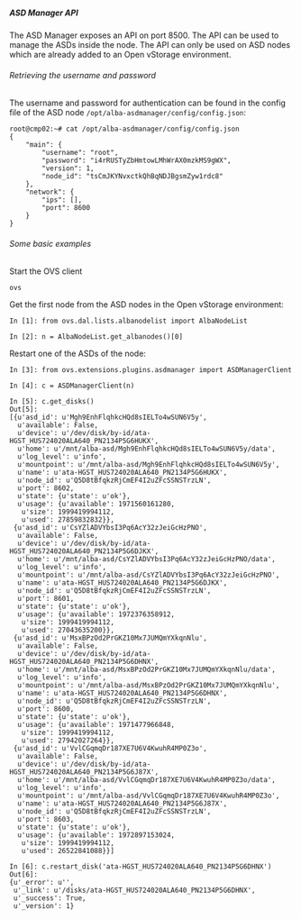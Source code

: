 ##### ASD Manager API
The ASD Manager exposes an API on port 8500. The API can be used to manage the ASDs inside the node. The API can only be used on ASD nodes which are already added to an Open vStorage environment.


###### Retrieving the username and password
The username and password for authentication can be found in the config file of the ASD node `/opt/alba-asdmanager/config/config.json`:
```
root@cmp02:~# cat /opt/alba-asdmanager/config/config.json
{
    "main": {
        "username": "root",
        "password": "i4rRUSTyZbHmtowLMhWrAX0mzkMS9gWX",
        "version": 1,
        "node_id": "tsCmJKYNvxctkQhBqNDJBgsmZyw1rdc8"
    },
    "network": {
        "ips": [],
        "port": 8600
    }
}
```

###### Some basic examples
Start the OVS client
```
ovs
```

Get the first node from the ASD nodes in the Open vStorage environment:

```
In [1]: from ovs.dal.lists.albanodelist import AlbaNodeList

In [2]: n = AlbaNodeList.get_albanodes()[0]
```

Restart one of the ASDs of the node:
```
In [3]: from ovs.extensions.plugins.asdmanager import ASDManagerClient

In [4]: c = ASDManagerClient(n)

In [5]: c.get_disks()
Out[5]:
[{u'asd_id': u'Mgh9EnhFlqhkcHQd8sIELTo4wSUN6V5y',
  u'available': False,
  u'device': u'/dev/disk/by-id/ata-HGST_HUS724020ALA640_PN2134P5G6HUKX',
  u'home': u'/mnt/alba-asd/Mgh9EnhFlqhkcHQd8sIELTo4wSUN6V5y/data',
  u'log_level': u'info',
  u'mountpoint': u'/mnt/alba-asd/Mgh9EnhFlqhkcHQd8sIELTo4wSUN6V5y',
  u'name': u'ata-HGST_HUS724020ALA640_PN2134P5G6HUKX',
  u'node_id': u'Q5D8tBfqkzRjCmEF4I2uZFcSSNSTrzLN',
  u'port': 8602,
  u'state': {u'state': u'ok'},
  u'usage': {u'available': 1971560161280,
   u'size': 1999419994112,
   u'used': 27859832832}},
 {u'asd_id': u'CsYZlADVYbsI3Pq6AcY32zJeiGcHzPNO',
  u'available': False,
  u'device': u'/dev/disk/by-id/ata-HGST_HUS724020ALA640_PN2134P5G6DJKX',
  u'home': u'/mnt/alba-asd/CsYZlADVYbsI3Pq6AcY32zJeiGcHzPNO/data',
  u'log_level': u'info',
  u'mountpoint': u'/mnt/alba-asd/CsYZlADVYbsI3Pq6AcY32zJeiGcHzPNO',
  u'name': u'ata-HGST_HUS724020ALA640_PN2134P5G6DJKX',
  u'node_id': u'Q5D8tBfqkzRjCmEF4I2uZFcSSNSTrzLN',
  u'port': 8601,
  u'state': {u'state': u'ok'},
  u'usage': {u'available': 1972376358912,
   u'size': 1999419994112,
   u'used': 27043635200}},
 {u'asd_id': u'MsxBPzOd2PrGKZ10Mx7JUMQmYXkqnNlu',
  u'available': False,
  u'device': u'/dev/disk/by-id/ata-HGST_HUS724020ALA640_PN2134P5G6DHNX',
  u'home': u'/mnt/alba-asd/MsxBPzOd2PrGKZ10Mx7JUMQmYXkqnNlu/data',
  u'log_level': u'info',
  u'mountpoint': u'/mnt/alba-asd/MsxBPzOd2PrGKZ10Mx7JUMQmYXkqnNlu',
  u'name': u'ata-HGST_HUS724020ALA640_PN2134P5G6DHNX',
  u'node_id': u'Q5D8tBfqkzRjCmEF4I2uZFcSSNSTrzLN',
  u'port': 8600,
  u'state': {u'state': u'ok'},
  u'usage': {u'available': 1971477966848,
   u'size': 1999419994112,
   u'used': 27942027264}},
 {u'asd_id': u'VvlCGqmqDr187XE7U6V4KwuhR4MP0Z3o',
  u'available': False,
  u'device': u'/dev/disk/by-id/ata-HGST_HUS724020ALA640_PN2134P5G6J87X',
  u'home': u'/mnt/alba-asd/VvlCGqmqDr187XE7U6V4KwuhR4MP0Z3o/data',
  u'log_level': u'info',
  u'mountpoint': u'/mnt/alba-asd/VvlCGqmqDr187XE7U6V4KwuhR4MP0Z3o',
  u'name': u'ata-HGST_HUS724020ALA640_PN2134P5G6J87X',
  u'node_id': u'Q5D8tBfqkzRjCmEF4I2uZFcSSNSTrzLN',
  u'port': 8603,
  u'state': {u'state': u'ok'},
  u'usage': {u'available': 1972897153024,
   u'size': 1999419994112,
   u'used': 26522841088}}]

In [6]: c.restart_disk('ata-HGST_HUS724020ALA640_PN2134P5G6DHNX')
Out[6]:
{u'_error': u'',
 u'_link': u'/disks/ata-HGST_HUS724020ALA640_PN2134P5G6DHNX',
 u'_success': True,
 u'_version': 1}
```